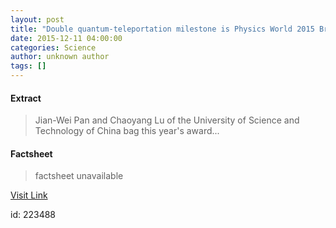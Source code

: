 ```yaml
---
layout: post
title: "Double quantum-teleportation milestone is Physics World 2015 Breakthrough of the Year"
date: 2015-12-11 04:00:00
categories: Science
author: unknown author
tags: []
---
```



#### Extract
>Jian-Wei Pan and Chaoyang Lu of the University of Science and Technology of China bag this year's award...

#### Factsheet
>factsheet unavailable

[Visit Link](http://physicsworld.com/cws/article/news/2015/dec/11/double-quantum-teleportation-milestone-is-physics-world-2015-breakthrough-of-the-year)

id:  223488
